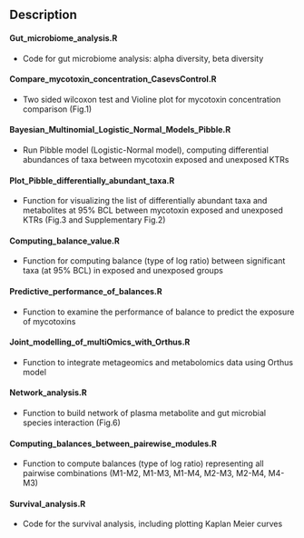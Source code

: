 ## Description

#### Gut_microbiome_analysis.R
- Code for gut microbiome analysis: alpha diversity, beta diversity
  
#### Compare_mycotoxin_concentration_CasevsControl.R
- Two sided wilcoxon test and Violine plot for mycotoxin concentration comparison (Fig.1)

#### Bayesian_Multinomial_Logistic_Normal_Models_Pibble.R
- Run Pibble model (Logistic-Normal model), computing differential abundances of taxa between mycotoxin exposed and unexposed KTRs

#### Plot_Pibble_differentially_abundant_taxa.R
- Function for visualizing the list of differentially abundant taxa and metabolites at 95% BCL between mycotoxin exposed and unexposed KTRs (Fig.3 and Supplementary Fig.2)

#### Computing_balance_value.R
- Function for computing balance (type of log ratio) between significant taxa (at 95% BCL) in exposed and unexposed groups

#### Predictive_performance_of_balances.R
- Function to examine the performance of balance to predict the exposure of mycotoxins

#### Joint_modelling_of_multiOmics_with_Orthus.R
- Function to integrate metageomics and metabolomics data using Orthus model

#### Network_analysis.R
- Function to build network of plasma metabolite and gut microbial species interaction (Fig.6)

#### Computing_balances_between_pairewise_modules.R
- Function to compute balances (type of log ratio) representing all pairwise combinations (M1-M2, M1-M3, M1-M4, M2-M3, M2-M4, M4-M3)

#### Survival_analysis.R
- Code for the survival analysis, including plotting Kaplan Meier curves












